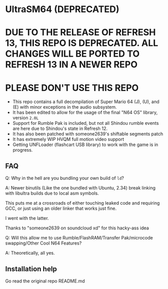 # UltraSM64 (DEPRECATED)

# DUE TO THE RELEASE OF REFRESH 13, THIS REPO IS DEPRECATED. ALL CHANGES WILL BE PORTED TO REFRESH 13 IN A NEWER REPO
# PLEASE DON'T USE THIS REPO


- This repo contains a full decompilation of Super Mario 64 (J), (U), and (E) with minor exceptions in the audio subsystem.
- It has been edited to allow for the usage of the final "N64 OS" library, version ``2.0L``
- Support for Rumble Pak is included, but not all Shindou rumble events are here due to Shindou's state in Refresh 12.
- It has also been patched with someone2639's shiftable segments patch
- It has extremely WIP HVQM full motion video support
- Getting UNFLoader (flashcart USB library) to work with the game is in progress.

## FAQ

Q: Why in the hell are you bundling your own build of ``ld``?

A: Newer binutils (Like the one bundled with Ubuntu, 2.34) break linking with libultra builds due to local asm symbols.

This puts me at a crossroads of either touching leaked code and requiring GCC, or just using an older linker that works just fine.

I went with the latter.

Thanks to "someone2639 on soundcloud xd" for this hacky-ass idea

Q: Will this allow me to use Rumble/FlashRAM/Transfer Pak/microcode swapping/Other Cool N64 Features?

A: Theoretically, all yes.

## Installation help


Go read the original repo README.md
